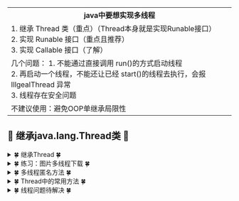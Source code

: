 <table>
  <th>java中要想实现多线程</th>
  <tr>
    <td>
1. 继承 Thread 类（重点）（Thread本身就是实现Runable接口）<br>
2. 实现 Runable 接口（重点且推荐）<br>
3. 实现 Callable 接口（了解）<br>
    </td>
  </tr>
  <tr>
    <td>
    几个问题：
1. 不能通过直接调用 run()的方式启动线程<br>
2. 再启动一个线程，不能还让已经 start()的线程去执行，会报 IllgealThread 异常<br>
3. 线程存在安全问题<br>
    </td>
  </tr>
  <tr>
    <td>
    不建议使用：避免OOP单继承局限性
    </td>
  </tr>
</table>

## &#127800; 继承java.lang.Thread类 &#127800;


<details>
<summary>&#127808; 继承Thread &#127808;</summary>
  
```java
package Multithreading;

/**
 * 多线程的创建，方式一：继承于Thread类
 * 1. 创建一个继承于Thread类的子类
 * 2. 重写Thread类的run() --> 将此线程执行的操作声明在run()中
 * 3. 创建Thread类的子类的对象
 * 4. 通过此对象调用start()
 * <p>
 * 例子：遍历100以内的所有的偶数
 *
 * @author shkstart
 * @create 2019-02-13 上午 11:46
 */
//1. 创建一个继承于Thread类的子类
class MyThread extends Thread {
    //2. 重写Thread类的run()
    @Override
    public void run() {
        for (int i = 0; i < 100; i++) {
            if(i % 2 == 0){
                System.out.println(Thread.currentThread().getName() + ":" + i);
            }
        }
    }
}
class ThreadTest {
    public static void main(String[] args) {
        //3. 创建Thread类的子类的对象
        MyThread t1 = new MyThread();
        //4.通过此对象调用start():①启动当前线程 ② 调用当前线程的run()
        t1.start();
        //问题一：我们不能通过直接调用run()的方式启动线程。
//        t1.run();
        //问题二：再启动一个线程，遍历100以内的偶数。不可以还让已经start()的线程去执行。会报IllegalThreadStateException
//        t1.start();
        //我们需要重新创建一个线程的对象
        MyThread t2 = new MyThread();
        t2.start();
        //如下操作仍然是在main线程中执行的。
        for (int i = 0; i < 100; i++) {
            if(i % 2 == 0){
                System.out.println(Thread.currentThread().getName() + ":" + i + "***********main()************");
            }
        }
    }

}
```
  
- 程序启动运行main时候，java虚拟机启动一个进程，主线程main在main()调用时候被创建。随着调用MitiSay的两个对象的start方法，另外两个线程也启动了，这样，整个应用就在多线程下运行。 
- start()方法的调用后并不是立即执行多线程代码，而是使得该线程变为可运行态（Runnable），什么时候运行是由操作系统决定的。 
- Thread.sleep()方法调用目的是不让当前线程独自霸占该进程所获取的CPU资源，以留出一定时间给其他线程执行的机会。 
- 实际上所有的多线程代码执行顺序都是不确定的，每次执行的结果都是随机的。 
- 但是start方法重复调用的话，即不可以还让已经start()的线程去执行。会报IllegalThreadStateException`<br>
会出现java.lang.IllegalThreadStateException异常。
  - `MyThread t1 = new MyThread();`<br>
      `t1.start();`<br>
      `t1.start();`<br>

  - ```java
      Exception in thread "main" java.lang.IllegalThreadStateException
	    at java.lang.Thread.start(Thread.java:705)
	    at Multithreading.ThreadTest.main(MyThread.java:53)
    ```

</details>

<details>
<summary>&#127808; 练习：图片多线程下载 &#127808;</summary>
  
先导入commons-io 的新版本jar包
```java
package Multithreading.Thread.downloadPicture;

import org.apache.commons.io.FileUtils;

import java.io.File;
import java.io.IOException;
import java.net.URL;

public class TestThreadDownload extends Thread{

    private String url;
    private String name;
    public TestThreadDownload(String url, String name){
        this.url = url;
        this.name = name;
    }
    @Override
    public void run() {
        WebDownloader wd = new WebDownloader();
        try {
            wd.downloader(url, name);
        } catch (IOException e) {
            e.printStackTrace();
        }
        System.out.println("下载文件名为: " + name);
    }

    public static void main(String[] args){
        TestThreadDownload t1 = new TestThreadDownload("https://img-blog.csdn.net/20170803112501394?watermark/2/text/aHR0cDovL2Jsb2cuY3Nkbi5uZXQvbHlubl9LdW4=/font/5a6L5L2T/fontsize/400/fill/I0JBQkFCMA==/dissolve/70/gravity/SouthEast","1.jpg");
        TestThreadDownload t2 = new TestThreadDownload("https://tse3-mm.cn.bing.net/th/id/OIP.Ogv6qqXdo6wwSLqcFDzRJwHaE7?w=265&h=180&c=7&o=5&dpr=1.25&pid=1.7","2.jpg");
        TestThreadDownload t3 = new TestThreadDownload("https://th.bing.com/th/id/R051691e67d50c89cff071a9a3b71213a?rik=9HGl9CSKUqEF%2bA&riu=http%3a%2f%2fn.sinaimg.cn%2ftransform%2f20151025%2f8A6G-fxizwsi5589061.jpg&ehk=WdEWkQI5xYXrH8PMzM8gNwURNgQA4zpkujNPd9zq4mw%3d&risl=&pid=ImgRaw","3.jpg");
        t1.start();
        t2.start();
        t3.start();
    }
}


class WebDownloader{

    // 构造方法
    public void downloader(String url, String name) throws IOException {
        try {
            //
            FileUtils.copyURLToFile(new URL(url), new File(name));
        } catch (IOException e) {
            e.printStackTrace();
            System.out.println("IO异常，downloader出现问题");
        }
    }
}

```
</details>

<details>
<summary>&#127808; 多线程匿名方法 &#127808;</summary>
  
```java
package Multithreading.Thread;

public class ThreadAnonymous {
    public static void main(String[] args){
        // 由于线程特殊性，若只是用一次，使用匿名方法
        new Thread(){
            @Override
            public void run() {
                for (int i = 0; i < 10; i++) {
                    if ((i & 1) == 1){
                        System.out.println(Thread.currentThread().getName() + " : " + i);
                    }
                }
            }
        }.start();

        new Thread(){
            @Override
            public void run() {
                for (int i = 0; i < 10; i++) {
                    if ((i & 1) == 1){
                        System.out.println(Thread.currentThread().getName() + " : " + i);
                    }
                }
            }
        }.start();
    }
}

```
</details>

<details>
<summary>&#127808; Thread中的常用方法  &#127808;</summary>
  
```java
package Multithreading.Thread;

/**
 * 测试Thread中的常用方法：
 * 1. start():启动当前线程；调用当前线程的run()
 * 2. run(): 通常需要重写Thread类中的此方法，将创建的线程要执行的操作声明在此方法中
 * 3. currentThread():静态方法，返回执行当前代码的线程
 * 4. getName():获取当前线程的名字
 * 5. setName():设置当前线程的名字
 * 6. yield():释放当前cpu的执行权
 * 7. join():在线程a中调用线程b的join(),此时线程a就进入阻塞状态，直到线程b完全执行完以后，线程a才结束阻塞状态。
 * 8. stop():已过时。当执行此方法时，强制结束当前线程。
 * 9. sleep(long millitime):让当前线程“睡眠”指定的millitime毫秒。在指定的millitime毫秒时间内，当前线程是阻塞状态。
 * 10. isAlive():判断当前线程是否存活
 *
 * Thread()：创建新的Thread对象
 * Thread(String threadName)：创建线程并指定线程实例名
 * Thread(Runnable target)：指定创建线程的目标对象，它实现了Runnable接口中的run方法
 * Thread(Runnable target, String name)：创建新的Thread对象
 * getPriority():获取线程的优先级
 * setPriority(int p):设置线程的优先级
 *
 *
 * 线程的优先级：
 * 1.
 * MAX_PRIORITY：10
 * MIN _PRIORITY：1
 * NORM_PRIORITY：5  -->默认优先级
 * 2.如何获取和设置当前线程的优先级：
 * getPriority():获取线程的优先级
 * setPriority(int p):设置线程的优先级
 *
 * 说明：高优先级的线程要抢占低优先级线程cpu的执行权。但是只是从概率上讲，高优先级的线程高概率的情况下
 * 被执行。并不意味着只有当高优先级的线程执行完以后，低优先级的线程才执行。
 */
public class ThreadCommonMethods extends Thread{
    @Override
    public void run() {
        for (int i = 0; i < 10; i++) {
            if (i % 2 == 0) {
//                try {
//                    sleep(10);
//                } catch (InterruptedException e) {
//                    e.printStackTrace();
//                }
                System.out.println(Thread.currentThread().getName() + ":" + Thread.currentThread().getPriority() + ":" + i);
            }
//            if(i % 20 == 0){
//                yield();
//            }
        }
    }

    public ThreadCommonMethods(String name) {
        super(name);
    }
}

class ThreadMethodTest {
    public static void main(String[] args) {
        ThreadCommonMethods h1 = new ThreadCommonMethods("Thread1: ");
//        h1.setName("线程一");
        //设置分线程的优先级
        h1.setPriority(Thread.MAX_PRIORITY);
        h1.start();

        //给主线程命名
        Thread.currentThread().setName("主线程: ");
        Thread.currentThread().setPriority(Thread.MIN_PRIORITY);
        for (int i = 0; i < 10; i++) {
            if (i % 2 == 0) {
                System.out.println(Thread.currentThread().getName() + ":" + Thread.currentThread().getPriority() + ":" + i);
            }
//            if(i == 20){
//                try {
//                    h1.join();
//                } catch (InterruptedException e) {
//                    e.printStackTrace();
//                }
//            }
        }
//        System.out.println(h1.isAlive());
    }
}
```
</details>

<details>
<summary>&#127808; 线程问题待解决 &#127808;</summary>
  
##### 从输出窗口发现有同一张票被不同窗口同时卖出
  
> window1: ：卖票，票号为：100<br>
> window2: ：卖票，票号为：100<br>
> window2: ：卖票，票号为：99<br>
> window2: ：卖票，票号为：98<br>
> ...

```java
package Multithreading.Thread.SellTicketsWindows_Thread;

public class SellWindow extends Thread {

    private static int ticket = 100;

    @Override
    public void run() {

        while (true) {
            if (ticket > 0) {
                System.out.println(getName() + "：卖票，票号为：" + ticket);
                ticket--;
            } else {
                break;
            }
        }
    }
}
```

```java
package Multithreading.Test;

import Multithreading.Thread.SellTicketsWindows_Thread.SellWindow;

public class SellWindowTest {
    public static void main(String[] args){
        SellWindow s1 = new SellWindow();
        SellWindow s2 = new SellWindow();
        SellWindow s3 = new SellWindow();

        s1.setName("window1: ");
        s2.setName("window2: ");
        s3.setName("window3: ");

        s1.start();
        s2.start();
        s3.start();
    }
}

```
</details>
